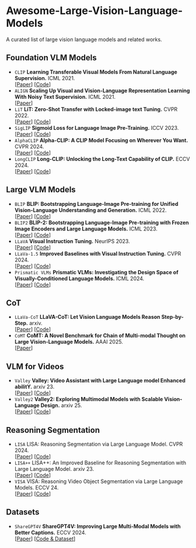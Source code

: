 # Awesome-Large-Vision-Language-Models

A curated list of large vision language models and related works.

## Foundation VLM Models

- `CLIP` **Learning Transferable Visual Models From Natural Language Supervision.** ICML 2021.  
  [[Paper](https://arxiv.org/abs/2103.00020)] [[Code](https://github.com/OpenAI/CLIP)]  
- `ALIGN` **Scaling Up Visual and Vision-Language Representation Learning With Noisy Text Supervision.** ICML 2021.  
  [[Paper](https://arxiv.org/abs/2102.05918)]
- `LiT` **LiT: Zero-Shot Transfer with Locked-image text Tuning.** CVPR 2022.   
  [[Paper](https://arxiv.org/abs/2111.07991)] [[Code](https://github.com/google-research/vision_transformer#lit-models)] 
- `SigLIP` **Sigmoid Loss for Language Image Pre-Training.** ICCV 2023.  
  [[Paper](https://arxiv.org/abs/2303.15343)] [[Code](https://github.com/google-research/big_vision)]  
- `AlphaCLIP` **Alpha-CLIP: A CLIP Model Focusing on Wherever You Want.** CVPR 2024.  
  [[Paper](https://arxiv.org/abs/2312.03818)] [[Code](https://github.com/SunzeY/AlphaCLIP)] 
- `LongCLIP` **Long-CLIP: Unlocking the Long-Text Capability of CLIP.** ECCV 2024.  
  [[Paper](https://arxiv.org/abs/2403.15378)] [[Code](https://github.com/beichenzbc/Long-CLIP)]

## Large VLM Models

- `BLIP` **BLIP: Bootstrapping Language-Image Pre-training for Unified Vision-Language Understanding and Generation.** ICML 2022.   
  [[Paper](https://arxiv.org/abs/2201.12086)] [[Code](https://github.com/salesforce/BLIP)]
- `BLIP2` **BLIP-2: Bootstrapping Language-Image Pre-training with Frozen Image Encoders and Large Language Models.** ICML 2023.   
  [[Paper](https://arxiv.org/abs/2301.12597)] [[Code](https://github.com/salesforce/LAVIS/tree/main/projects/blip2)]   
- `LLaVA` **Visual Instruction Tuning.**  NeurIPS 2023.  
  [[Paper](https://arxiv.org/abs/2304.08485)] [[Code](https://github.com/haotian-liu/LLaVA)]   
- `LLaVa-1.5` **Improved Baselines with Visual Instruction Tuning.** CVPR 2024.   
  [[Paper](https://arxiv.org/abs/2310.03744)] [[Code](https://github.com/haotian-liu/LLaVA)]   
- `Prismatic VLMs` **Prismatic VLMs: Investigating the Design Space of Visually-Conditioned Language Models.** ICML 2024.   
  [[Paper](https://arxiv.org/abs/2402.07865)] [[Code](https://github.com/TRI-ML/prismatic-vlms)]

## CoT

- `LLaVa-CoT` **LLaVA-CoT: Let Vision Language Models Reason Step-by-Step.** arxiv.   
  [[Paper](https://arxiv.org/abs/2411.10440)] [[Code](https://github.com/PKU-YuanGroup/LLaVA-CoT)]   
- `CoMT` **CoMT: A Novel Benchmark for Chain of Multi-modal Thought on Large Vision-Language Models.** AAAI 2025.   
  [[Paper](https://arxiv.org/abs/2412.12932)]


## VLM for Videos

- `Valley` **Valley: Video Assistant with Large Language model Enhanced abilitY.** arxiv 23.   
[[Paper](https://arxiv.org/abs/2306.07207)] [[Code](https://github.com/bytedance/Valley)]   
- `Valley2` **Valley2: Exploring Multimodal Models with Scalable Vision-Language Design.** arxiv 25.   
[[Paper](https://arxiv.org/abs/2501.05901)] [[Code](https://github.com/bytedance/Valley)]   

## Reasoning Segmentation

- `LISA` LISA: Reasoning Segmentation via Large Language Model. CVPR 2024.   
[[Paper](https://arxiv.org/abs/2308.00692)] [[Code](https://github.com/dvlab-research/LISA?tab=readme-ov-file)]    
- `LISA++` LISA++: An Improved Baseline for Reasoning Segmentation with Large Language Model. arxiv 23.   
[[Paper](https://arxiv.org/abs/2312.17240)] [[Code](https://github.com/dvlab-research/LISA?tab=readme-ov-file)]   
- `VISA` VISA: Reasoning Video Object Segmentation via Large Language Models. ECCV 24.   
[[Paper](https://arxiv.org/abs/2407.11325)] [[Code](https://github.com/cilinyan/VISA?tab=readme-ov-file)]   


## Datasets

- `ShareGPT4V` **ShareGPT4V: Improving Large Multi-Modal Models with Better Captions.** ECCV 2024.   
  [[Paper](https://arxiv.org/abs/2311.12793)] [[Code & Dataset](https://github.com/ShareGPT4Omni/ShareGPT4V)]
